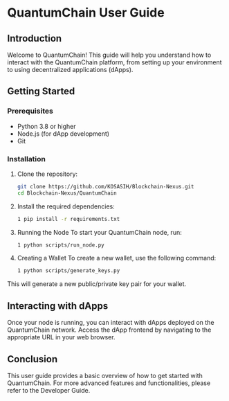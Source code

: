 # QuantumChain User Guide

## Introduction
Welcome to QuantumChain! This guide will help you understand how to interact with the QuantumChain platform, from setting up your environment to using decentralized applications (dApps).

## Getting Started

### Prerequisites
- Python 3.8 or higher
- Node.js (for dApp development)
- Git

### Installation
1. Clone the repository:
   ```bash
   git clone https://github.com/KOSASIH/Blockchain-Nexus.git
   cd Blockchain-Nexus/QuantumChain
   ```

2. Install the required dependencies:
   ```bash
   1 pip install -r requirements.txt
   ```
   
3. Running the Node
To start your QuantumChain node, run:

   ```bash
   1 python scripts/run_node.py
   ```

4. Creating a Wallet
To create a new wallet, use the following command:

   ```bash
   1 python scripts/generate_keys.py
   ```
   
This will generate a new public/private key pair for your wallet.

## Interacting with dApps
Once your node is running, you can interact with dApps deployed on the QuantumChain network. Access the dApp frontend by navigating to the appropriate URL in your web browser.

## Conclusion
This user guide provides a basic overview of how to get started with QuantumChain. For more advanced features and functionalities, please refer to the Developer Guide.

